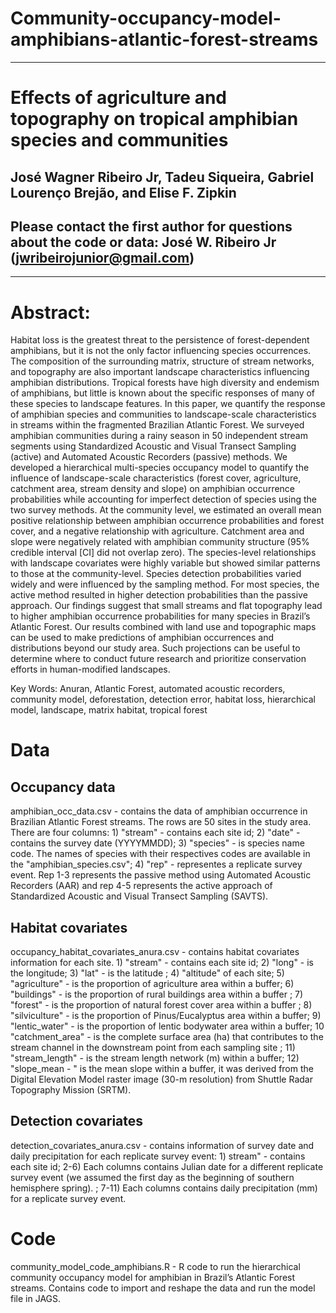 # Community-occupancy-model-amphibians-atlantic-forest-streams
__________________________________________________________________________________________________________________________________________
# Effects of agriculture and topography on tropical amphibian species and communities

## José Wagner Ribeiro Jr, Tadeu Siqueira, Gabriel Lourenço Brejão, and Elise F. Zipkin 

## Please contact the first author for questions about the code or data: José W. Ribeiro Jr (jwribeirojunior@gmail.com)
__________________________________________________________________________________________________________________________________________
# Abstract:
Habitat loss is the greatest threat to the persistence of forest-dependent amphibians, but it is not the only factor influencing species occurrences. The composition of the surrounding matrix, structure of stream networks, and topography are also important landscape characteristics influencing amphibian distributions. Tropical forests have high diversity and endemism of amphibians, but little is known about the specific responses of many of these species to landscape features. In this paper, we quantify the response of amphibian species and communities to landscape-scale characteristics in streams within the fragmented Brazilian Atlantic Forest. We surveyed amphibian communities during a rainy season in 50 independent stream segments using Standardized Acoustic and Visual Transect Sampling (active) and Automated Acoustic Recorders (passive) methods. We developed a hierarchical multi-species occupancy model to quantify the influence of landscape-scale characteristics (forest cover, agriculture, catchment area, stream density and slope) on amphibian occurrence probabilities while accounting for imperfect detection of species using the two survey methods. At the community level, we estimated an overall mean positive relationship between amphibian occurrence probabilities and forest cover, and a negative relationship with agriculture. Catchment area and slope were negatively related with amphibian community structure (95% credible interval [CI] did not overlap zero). The species-level relationships with landscape covariates were highly variable but showed similar patterns to those at the community-level. Species detection probabilities varied widely and were influenced by the sampling method. For most species, the active method resulted in higher detection probabilities than the passive approach. Our findings suggest that small streams and flat topography lead to higher amphibian occurrence probabilities for many species in Brazil’s Atlantic Forest. Our results combined with land use and topographic maps can be used to make predictions of amphibian occurrences and distributions beyond our study area. Such projections can be useful to determine where to conduct future research and prioritize conservation efforts in human-modified landscapes.

Key Words: Anuran, Atlantic Forest, automated acoustic recorders, community model, deforestation, detection error, habitat loss, hierarchical model, landscape, matrix habitat, tropical forest

# Data
## Occupancy data

amphibian_occ_data.csv - contains the data of amphibian occurrence in Brazilian Atlantic Forest streams. The rows are 50 sites in the study area. There are four columns: 1) "stream" - contains each site id; 2) "date" - contains the survey date (YYYYMMDD); 3) "species" - is species name code. The names of species with their respectives codes are available in the "amphibian_species.csv"; 4) "rep" - representes a replicate survey event. Rep 1-3 represents the passive method using Automated Acoustic Recorders (AAR) and rep 4-5 represents the active approach of Standardized Acoustic and Visual Transect Sampling (SAVTS).

## Habitat covariates
occupancy_habitat_covariates_anura.csv - contains habitat covariates information for each site. 1) "stream" - contains each site id;	2) "long" - is the longitude; 3)	"lat" - is the latitude ; 4)	"altitude" of each site;	5) "agriculture" -  is the proportion of agriculture area within a buffer; 6) "buildings" - is the proportion of rural buildings area within a buffer ; 7) "forest" - is the proportion of natural forest cover area within a buffer ; 8) "silviculture" - is the proportion of Pinus/Eucalyptus area within a buffer; 9) "lentic_water" - is the proportion of lentic bodywater area within a buffer; 10 "catchment_area" -  is the complete surface area (ha) that contributes to the stream channel in the downstream point from each sampling site ; 11)	"stream_length" - is the stream length network (m) within a buffer; 12)	"slope_mean - " is the mean slope within a buffer, it was derived from the Digital Elevation Model raster image (30-m resolution) from Shuttle Radar Topography Mission (SRTM).

## Detection covariates
detection_covariates_anura.csv - contains information of survey date and daily precipitation for each replicate survey event: 1) stream" - contains each site id; 2-6) Each columns contains Julian date for a different replicate survey event (we assumed the first day as the beginning of southern hemisphere spring). ; 7-11) Each columns contains daily precipitation (mm) for a replicate survey event. 

# Code
community_model_code_amphibians.R - R code to run the hierarchical community occupancy model for amphibian in Brazil’s Atlantic Forest streams. Contains code to import and reshape the data and run the model file in JAGS.
